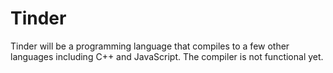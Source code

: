 # Tinder
Tinder will be a programming language that compiles to a few other languages including C++ and JavaScript. The compiler is not functional yet.
